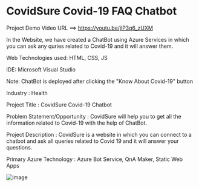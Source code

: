 # CovidSure Covid-19 FAQ Chatbot
Project Demo Video URL ==> https://youtu.be/jlP3q6_zUXM

In the Website, we have created a ChatBot using Azure Services in which you can ask any quries related to Covid-19 and it will answer them.

Web Technologies used: HTML, CSS, JS

IDE: Microsoft Visual Studio

Note: ChatBot is deployed after clicking the "Know About Covid-19" button

Industry :
Health

Project Title :
CovidSure Covid-19 Chatbot

Problem Statement/Opportunity :
CovidSure will help you to get all the information related to Covid-19 with the help of ChatBot.

Project Description :
CovidSure is a website in which you can connect to a chatbot and ask all queries related to Covid 19 and it will answer your questions.

Primary Azure Technology :
Azure Bot Service, QnA Maker, Static Web Apps


![image](https://user-images.githubusercontent.com/114811061/203911466-ac0df967-e243-41d1-a2d6-f277798ef592.png)
